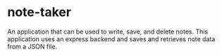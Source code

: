 # note-taker
An application that can be used to write, save, and delete notes. This application  uses an express backend and saves and retrieves note data from a JSON file.
